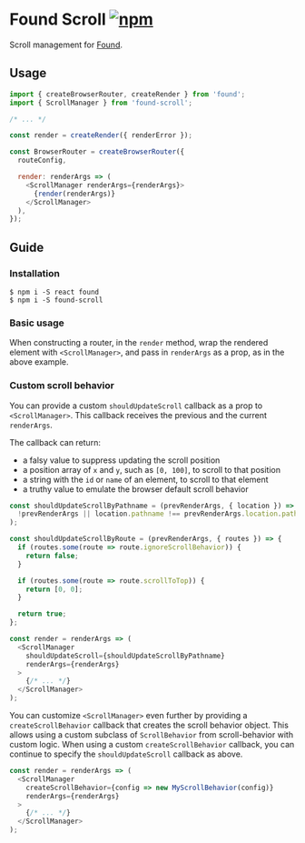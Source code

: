 # Found Scroll [![npm][npm-badge]][npm]

Scroll management for [Found](https://github.com/4Catalyzer/found).

## Usage

```js
import { createBrowserRouter, createRender } from 'found';
import { ScrollManager } from 'found-scroll';

/* ... */

const render = createRender({ renderError });

const BrowserRouter = createBrowserRouter({
  routeConfig,

  render: renderArgs => (
    <ScrollManager renderArgs={renderArgs}>
      {render(renderArgs)}
    </ScrollManager>
  ),
});
```

## Guide

### Installation

```
$ npm i -S react found
$ npm i -S found-scroll
```

### Basic usage

When constructing a router, in the `render` method, wrap the rendered element with `<ScrollManager>`, and pass in `renderArgs` as a prop, as in the above example.

### Custom scroll behavior

You can provide a custom `shouldUpdateScroll` callback as a prop to `<ScrollManager>`. This callback receives the previous and the current `renderArgs`.

The callback can return:

- a falsy value to suppress updating the scroll position
- a position array of `x` and `y`, such as `[0, 100]`, to scroll to that position
- a string with the `id` or `name` of an element, to scroll to that element
- a truthy value to emulate the browser default scroll behavior

```js
const shouldUpdateScrollByPathname = (prevRenderArgs, { location }) => (
  !prevRenderArgs || location.pathname !== prevRenderArgs.location.pathname
);

const shouldUpdateScrollByRoute = (prevRenderArgs, { routes }) => {
  if (routes.some(route => route.ignoreScrollBehavior)) {
    return false;
  }

  if (routes.some(route => route.scrollToTop)) {
    return [0, 0];
  }

  return true;
};

const render = renderArgs => (
  <ScrollManager
    shouldUpdateScroll={shouldUpdateScrollByPathname}
    renderArgs={renderArgs}
  >
    {/* ... */}
  </ScrollManager>
);
```

You can customize `<ScrollManager>` even further by providing a `createScrollBehavior` callback that creates the scroll behavior object. This allows using a custom subclass of `ScrollBehavior` from scroll-behavior with custom logic. When using a custom `createScrollBehavior` callback, you can continue to specify the `shouldUpdateScroll` callback as above.

```js
const render = renderArgs => (
  <ScrollManager
    createScrollBehavior={config => new MyScrollBehavior(config)}
    renderArgs={renderArgs}
  >
    {/* ... */}
  </ScrollManager>
);
```

[npm-badge]: https://img.shields.io/npm/v/found-scroll.svg
[npm]: https://www.npmjs.org/package/found-scroll
